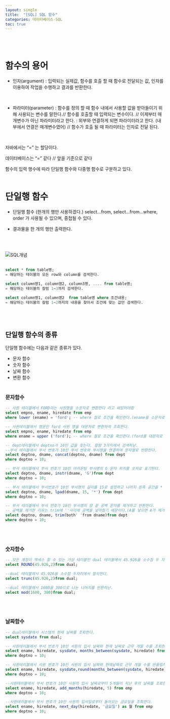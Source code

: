 ```yaml
---
layout: single
title:  "[SQL] SQL 함수"
categories: 데이터베이스-SQL
toc: true
---
```

<br/><br/>

# 함수의 용어 #

- 인자(argument) : 입력되는 실제값, 함수를 호출 할 때 함수로 전달되는 값, 인자를 이용하여 작업을 수행하고 결과를 반환한다.
<br/>

- 파라미터(parameter) : 함수를 정의 할 때 함수 내에서 사용할 값을 받아들이기 위해 사용되는 변수를 말한다.// 함수를 호출할 때 입력되는 변수이다. // 이제부터 매개변수가 아닌 파라미터라고 한다. : 외부와 연결하게 되면 파라미터라고 한다. (내부에서 연결은 매개변수였어) // 함수가 호출 될 때 파라미터는 인자로 전달 된다.
<br/>

자바에서는 “=” 는 할당이다.

데이터베이스는 “=” 같다  // 앞을 기준으로 같다 
<br/>

함수의 입력 행수에 따라 단일행 함수와 다중행 함수로 구분하고 있다.
<br/><br/>

# 단일행 함수 #

- 단일행 함수 (한개의 행만 사용하겠다.) select...from, select...from...where, order 가 사용될 수 있으며, 중첩될 수 있다.

- 결과물을 한 개의 행만 출력한다.

<br/><br/>

![SQL개념](https:/images/2023-04-05%20SQL함수/단일행함수.png)
<br/><br/>

```sql
select * from table명;
= 해당하는 테이블의 모든 row와 column를 검색한다.

select column명1, column명2, column3명, .... from table명;
= 해당하는 테이블의 칼럼 1~3까지 검색한다.

select column명1, column명2  from table명 where 조건내용;
= 해당하는 테이블의 칼럼 1~2까지의 내용을 찾아서 조건에 맞는 값만 검색한다.
```

<br/><br/>

## 단일행 함수의 종류 ##

단일행 함수에는 다음과 같은 종류가 있다.

- 문자 함수
- 숫자 함수
- 날짜 함수
- 변환 함수
<br/><br/>


### 문자함수 ###

```sql
-- 사원 테이블에서 FORD라는 사원명을 소문자로 변환한다 라고 써있어야함
select empno, ename, hiredate from emp 
where lower (ename) = 'ford'; -- where 절로 조건을 확인한다.(ename을 소문자로 바꿔서 검색)

-- 사원테이블에서 영문인 ford 사원 명을 대문자로 변환하여 조회한다.
select empno, ename, hiredate from emp 
where ename = upper ('ford'); -- where 절로 조건을 확인한다.(ford를 대문자로 바꿔서 검색)

-- dept테이블에서 deptno가 10인 값을 찾는다. 칼럼 3가지에서 검색하낟.
--부서 테이블에서 부서 번호가 10인 부서 번호와 부서명을 연결하여 문자열로 반환한다.
select deptno, dname, concat(deptno, dname) from dept
where deptno = 10;

-- 부서 테이블에서 부서 번호기 10인 어카운팅 부서명의 G 문자 위치를 숫자로 표기한다.
select deptno, dname, instr(dname, 'G')from dept
where deptno = 10;

-- 부서 테이블에서 부서번호가 10인 부서명의 길이를 15로 설정하고 나머지 왼족 공간을 * 문자열로 채우고 표현한다.
select deptno, dname, lpad(dname, 15, '*') from dept
where deptno = 10;

-- 부서 테이블에서 부서 번호가 10인 부서명의 양 끝 공백 문자를 제거하고 반환한다.
-- 공백을 제거한 이유는 trim에 ''사이에 공백을 넣어줬기 때문이다.(A를 넣으면 A가 제거됨)
select deptno, dname, trim(both' 'from dname)from dept
where deptno = 10;
```
<br/><br/>


### 숫자함수 ###

```sql
-- 모든 계정이 액세스 할 수 있는 가상 테이블인 dual 테이블에서 45.926을 소수점 두 자리에서 반올림한다.
select ROUND(45.926,2)from dual;

--dual 테이블에서 45.926을 소수점 두자리에서 절삭한다.
select trunc(45.926,2)from dual;

--dual 테이블에서 1600을 300으로 나눈 나머지를 반환하낟.
select mod(1600, 300)from dual;
```
<br/><br/>

### 날짜함수 ###

```sql
-- dual테이블에서 시스템의 현재 날짜를 조회한다.
select sysdate from dual;

-- 사원테이블에서 부서 번호가 10인 사원의 입사 날짜와 현재 날짜로 근무 개월 수를 조회한다.
select ename, hiredate, sysdate, months_between(sysdate, hiredate) from emp
where deptno = 10;

-- 사원테이블에서 사원 번호가 10인 사원의 입사 날짜와 현재날짜로 근무 개월 수를 반올림하여 조회한다.
select ename, hiredate, sysdate,round(months_between(sysdate, hiredate)) 월수 from emp
where deptno = 10;

--사원테이블에서 부서 번호가 10인 사원의 입사 날짜로부터 5개월이 지난 후의 날짜를 조회한다.
select ename, hiredate, add_months(hiredate, 5) from emp
where deptno = 10;

--사원테이블에서 부서 번호가 10인 사원의 입사일로부터 돌아오는 금요일을 조회한다.
select ename, hiredate, next_day(hiredate, '금요일') as 월 from emp
where deptno = 10;
```

<br/><br/>

